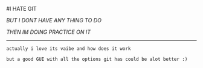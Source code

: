#I HATE GIT

_BUT I DONT HAVE ANY THING TO DO_

*THEN IM DOING PRACTICE ON IT*

 ____

 `actually i love its vaibe and how does it work `

`but a good GUI with all the options git has could be alot better :)`
 
